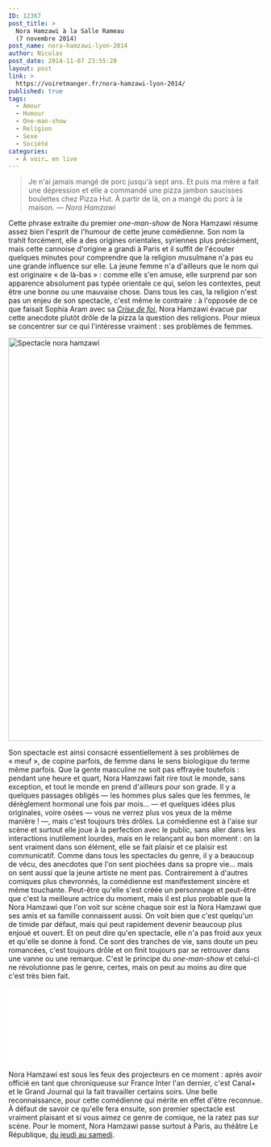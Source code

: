 ```yaml
---
ID: 12367
post_title: >
  Nora Hamzawi à la Salle Rameau
  (7 novembre 2014)
post_name: nora-hamzawi-lyon-2014
author: Nicolas
post_date: 2014-11-07 23:55:20
layout: post
link: >
  https://voiretmanger.fr/nora-hamzawi-lyon-2014/
published: true
tags:
  - Amour
  - Humour
  - One-man-show
  - Religion
  - Sexe
  - Société
categories:
  - À voir… en live
---
```

<blockquote class="pull-quote"><p>Je n'ai jamais mangé de porc jusqu'à sept ans. Et puis ma mère a fait une dépression et elle a commandé une pizza jambon saucisses boulettes chez Pizza Hut. À partir de là, on a mangé du porc à la maison.<cite class="author"> — Nora Hamzawi<span style="font-style:normal;"></span></cite></p></blockquote>

Cette phrase extraite du premier *one-man-show* de Nora Hamzawi résume assez bien l'esprit de l'humour de cette jeune comédienne. Son nom la trahit forcément, elle a des origines orientales, syriennes plus précisément, mais cette cannoise d'origine a grandi à Paris et il suffit de l'écouter quelques minutes pour comprendre que la religion musulmane n'a pas eu une grande influence sur elle. La jeune femme n'a d'ailleurs que le nom qui est originaire « de là-bas » : comme elle s'en amuse, elle surprend par son apparence absolument pas typée orientale ce qui, selon les contextes, peut être une bonne ou une mauvaise chose. Dans tous les cas, la religion n'est pas un enjeu de son spectacle, c'est même le contraire : à l'opposée de ce que faisait Sophia Aram avec sa [*Crise de foi*](https://voiretmanger.fr/sophia-aram-crise-foi-bourse-travail/), Nora Hamzawi évacue par cette anecdote plutôt drôle de la pizza la question des religions. Pour mieux se concentrer sur ce qui l'intéresse vraiment : ses problèmes de femmes.

<img class="aligncenter" src="https://voiretmanger.fr/wp-content/uploads/2014/11/spectacle-nora-hamzawi.jpg" alt="Spectacle nora hamzawi" title="spectacle-nora-hamzawi.jpg" width="1199" height="798" />

Son spectacle est ainsi consacré essentiellement à ses problèmes de « meuf », de copine parfois, de femme dans le sens biologique du terme même parfois. Que la gente masculine ne soit pas effrayée toutefois : pendant une heure et quart, Nora Hamzawi fait rire tout le monde, sans exception, et tout le monde en prend d'ailleurs pour son grade. Il y a quelques passages obligés — les hommes plus sales que les femmes, le dérèglement hormonal une fois par mois… — et quelques idées plus originales, voire osées — vous ne verrez plus vos yeux de la même manière ! —, mais c'est toujours très drôles. La comédienne est à l'aise sur scène et surtout elle joue à la perfection avec le public, sans aller dans les interactions inutilement lourdes, mais en le relançant au bon moment : on la sent vraiment dans son élément, elle se fait plaisir et ce plaisir est communicatif. Comme dans tous les spectacles du genre, il y a beaucoup de vécu, des anecdotes que l'on sent piochées dans sa propre vie… mais on sent aussi que la jeune artiste ne ment pas. Contrairement à d'autres comiques plus chevronnés, la comédienne est manifestement sincère et même touchante. Peut-être qu'elle s'est créée un personnage et peut-être que c'est la meilleure actrice du moment, mais il est plus probable que la Nora Hamzawi que l'on voit sur scène chaque soir est la Nora Hamzawi que ses amis et sa famille connaissent aussi. On voit bien que c'est quelqu'un de timide par défaut, mais qui peut rapidement devenir beaucoup plus enjoué et ouvert. Et on peut dire qu'en spectacle, elle n'a pas froid aux yeux et qu'elle se donne à fond. Ce sont des tranches de vie, sans doute un peu romancées, c'est toujours drôle et on finit toujours par se retrouver dans une vanne ou une remarque. C'est le principe du *one-man-show* et celui-ci ne révolutionne pas le genre, certes, mais on peut au moins au dire que c'est très bien fait.

<div class="video-container"><iframe class="aligncenter" src="//www.youtube.com/embed/qhG5Qzc3LcI" frameborder="0" allowfullscreen></iframe></div>

Nora Hamzawi est sous les feux des projecteurs en ce moment : après avoir officié en tant que chroniqueuse sur France Inter l'an dernier, c'est Canal+ et le Grand Journal qui la fait travailler certains soirs. Une belle reconnaissance, pour cette comédienne qui mérite en effet d'être reconnue. À défaut de savoir ce qu'elle fera ensuite, son premier spectacle est vraiment plaisant et si vous aimez ce genre de comique, ne la ratez pas sur scène. Pour le moment, Nora Hamzawi passe surtout à Paris, au théâtre Le République, [du jeudi au samedi](http://www.billetreduc.com/114687/evt.htm).